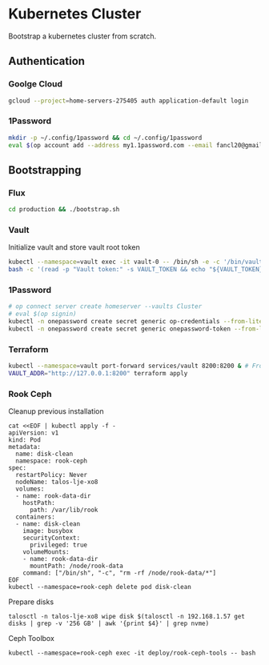 # Kubernetes Cluster

Bootstrap a kubernetes cluster from scratch.

## Authentication
### Goolge Cloud
```bash
gcloud --project=home-servers-275405 auth application-default login
```

### 1Password
```bash
mkdir -p ~/.config/1password && cd ~/.config/1password
eval $(op account add --address my1.1password.com --email fancl20@gmail.com --signin)
```

## Bootstrapping
### Flux
```bash
cd production && ./bootstrap.sh
```

### Vault
Initialize vault and store vault root token
```bash
kubectl --namespace=vault exec -it vault-0 -- /bin/sh -e -c '/bin/vault operator init'
bash -c '(read -p "Vault token:" -s VAULT_TOKEN && echo "${VAULT_TOKEN}" | sudo tee ~/.vault-token > /dev/null)'
```

### 1Password
```bash
# op connect server create homeserver --vaults Cluster
# eval $(op signin)
kubectl -n onepassword create secret generic op-credentials --from-literal=1password-credentials.json="$(base64 ./1password-credentials.json)"
kubectl -n onepassword create secret generic onepassword-token --from-literal=token=$(op connect token create --server homeserver --vault Cluster onepassword-operator)
```

### Terraform
```bash
kubectl --namespace=vault port-forward services/vault 8200:8200 & # From stage-02
VAULT_ADDR="http://127.0.0.1:8200" terraform apply
```

### Rook Ceph
Cleanup previous installation
```
cat <<EOF | kubectl apply -f -
apiVersion: v1
kind: Pod
metadata:
  name: disk-clean
  namespace: rook-ceph
spec:
  restartPolicy: Never
  nodeName: talos-lje-xo8
  volumes:
  - name: rook-data-dir
    hostPath:
      path: /var/lib/rook
  containers:
  - name: disk-clean
    image: busybox
    securityContext:
      privileged: true
    volumeMounts:
    - name: rook-data-dir
      mountPath: /node/rook-data
    command: ["/bin/sh", "-c", "rm -rf /node/rook-data/*"]
EOF
kubectl --namespace=rook-ceph delete pod disk-clean
```

Prepare disks
```
talosctl -n talos-lje-xo8 wipe disk $(talosctl -n 192.168.1.57 get disks | grep -v '256 GB' | awk '{print $4}' | grep nvme)
```

Ceph Toolbox
```
kubectl --namespace=rook-ceph exec -it deploy/rook-ceph-tools -- bash
```

